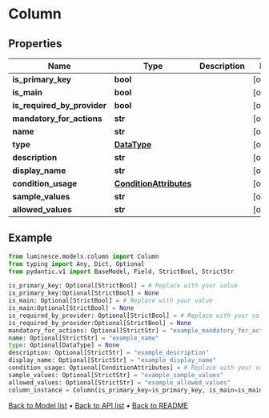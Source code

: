 # Column

## Properties
Name | Type | Description | Notes
------------ | ------------- | ------------- | -------------
**is_primary_key** | **bool** |  | [optional] 
**is_main** | **bool** |  | [optional] 
**is_required_by_provider** | **bool** |  | [optional] 
**mandatory_for_actions** | **str** |  | [optional] 
**name** | **str** |  | [optional] 
**type** | [**DataType**](DataType.md) |  | [optional] 
**description** | **str** |  | [optional] 
**display_name** | **str** |  | [optional] 
**condition_usage** | [**ConditionAttributes**](ConditionAttributes.md) |  | [optional] 
**sample_values** | **str** |  | [optional] 
**allowed_values** | **str** |  | [optional] 
## Example

```python
from luminesce.models.column import Column
from typing import Any, Dict, Optional
from pydantic.v1 import BaseModel, Field, StrictBool, StrictStr

is_primary_key: Optional[StrictBool] = # Replace with your value
is_primary_key:Optional[StrictBool] = None
is_main: Optional[StrictBool] = # Replace with your value
is_main:Optional[StrictBool] = None
is_required_by_provider: Optional[StrictBool] = # Replace with your value
is_required_by_provider:Optional[StrictBool] = None
mandatory_for_actions: Optional[StrictStr] = "example_mandatory_for_actions"
name: Optional[StrictStr] = "example_name"
type: Optional[DataType] = None
description: Optional[StrictStr] = "example_description"
display_name: Optional[StrictStr] = "example_display_name"
condition_usage: Optional[ConditionAttributes] = # Replace with your value
sample_values: Optional[StrictStr] = "example_sample_values"
allowed_values: Optional[StrictStr] = "example_allowed_values"
column_instance = Column(is_primary_key=is_primary_key, is_main=is_main, is_required_by_provider=is_required_by_provider, mandatory_for_actions=mandatory_for_actions, name=name, type=type, description=description, display_name=display_name, condition_usage=condition_usage, sample_values=sample_values, allowed_values=allowed_values)

```

[Back to Model list](../README.md#documentation-for-models) &#8226; [Back to API list](../README.md#documentation-for-api-endpoints) &#8226; [Back to README](../README.md)

